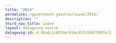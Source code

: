 ```yaml
---
title: "2014"
permalink: /government-gazette/leave/2014/
description: ""
third_nav_title: Leave
layout: datagovsg-search
datagovsg-id: d_4badc1c6018e7d16c457c93bff067ec3
---
```

